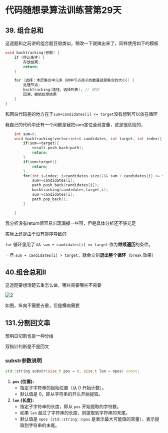 # 代码随想录算法训练营第29天

## 39. 组合总和

这道题和之前讲的组合题目很类似，稍改一下就做出来了，同样使用如下的模板

```cpp
void backtracking(参数) {
    if (终止条件) {
        存放结果;
        return;
    }

    for (选择：本层集合中元素（树中节点孩子的数量就是集合的大小）) {
        处理节点;
        backtracking(路径，选择列表); // 递归
        回溯，撤销处理结果
    }
}
```

和网站代码差的地方在于`sum+candidates[i] <= target`没有想到可以放在循环

我自己的代码中还有一个问题是我把sum定位全局变量，这是很危险的，

```cpp
    int sum=0;
    void backtracking(vector<int>& candidates, int target, int index){
        if(sum==target){
            result.push_back(path);
            return;
        }
        if(sum>target){
            return;
        }
        for(int i=index; i<candidates.size()&& sum + candidates[i] <= target;i++){
            sum+=candidates[i];
            path.push_back(candidates[i]);
            backtracking(candidates,target,i);
            sum-=candidates[i];
            path.pop_back();
        }

    }
```

我分析没有return很容易出现漏掉一些项，但是具体分析还不够充足

实际上还是由于没有排序导致的

`for` 循环里用了 `&& sum + candidates[i] <= target` 作为**继续遍历**的条件。

一旦 `sum + candidates[i] > target`，就会立刻**退出整个循环**（`break` 效果）

##  40.组合总和II

这道题要想清楚去重怎么做，哪些需要哪些不需要

![2](D:\Liprogress\leetcode\lc.github.io\回溯算法\图\2.png)

如图，纵向不需要去重，但是横向需要

##  **131.分割回文串**  

想明白切割也是一种分组

双指针判断是不是回文

### **substr参数说明**

```cpp
std::string substr(size_t pos = 0, size_t len = npos) const;
```

1. **`pos` (位置):**
   - 指定子字符串的起始位置（从 0 开始计数）。
   - 默认值是 0，即从字符串的开头开始提取。
2. **`len` (长度):**
   - 指定子字符串的长度，即从 `pos` 开始提取的字符数。
   - 如果 `len` 超过了字符串的长度，则提取到字符串的末尾。
   - 默认值是 `npos`（`std::string::npos` 是表示最大可能值的常量），表示提取到字符串的末尾。


